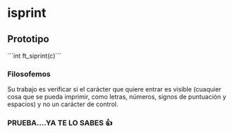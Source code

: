 # isprint
## Prototipo
´´´int ft_siprint(c)´´´

### Filosofemos
Su trabajo es verificar si el carácter que quiere entrar es visible (cuaquier cosa que  se pueda 
imprimir, como letras, números, signos de puntuación  y espacios) y no un carácter de control.

### PRUEBA....YA TE LO SABES 👍
